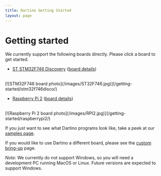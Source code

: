 ```yaml
---
title: Dartino Getting Started
layout: page
---
```


# Getting started

We currently support the following boards directly. Please click a board to get
started.

* [ST STM32F746 Discovery](/getting-started/stm32f746disco/)
([board details][stm32f746])
<br>
[![STM32F746 board photo](/images/ST32F746.jpg)](/getting-started/stm32f746disco/)

* [Raspberry Pi 2](/getting-started/raspberrypi2/)
([board details][rpi2])
<br>
[![Raspberry Pi 2 board photo](/images/RPI2.jpg)](/getting-started/raspberrypi2/)

If you just want to see what Dartino programs look like, take a peek at our
[samples page](/samples/).

If you would like to use Dartino a different board, please see the
[custom bring-up](/custom-bring-up/) page.

*Note:* We currently do not support Windows, so you will need a development PC
running MacOS or Linux. Future versions are expected to support Windows.

[stm32f746]: http://www.st.com/content/st_com/en/products/evaluation-tools/product-evaluation-tools/mcu-eval-tools/stm32-mcu-eval-tools/stm32-mcu-discovery-kits/32f746gdiscovery.html
[rpi2]: https://www.raspberrypi.org/products/raspberry-pi-2-model-b/
